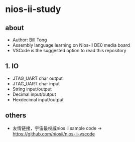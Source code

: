 # nios-ii-study
## about
- Author: Bill Tong
- Assembly language learning on Nios-II DE0 media board
- VSCode is the suggested option to read this repository
## 1. IO
- JTAG_UART char output
- JTAG_UART char input
- String input/output
- Decimal input/output
- Hexdecimal input/output
## others
- 友情链接，宇宙最权威nios ii sample code -> https://github.com/niosii/nios-ii-vscode
